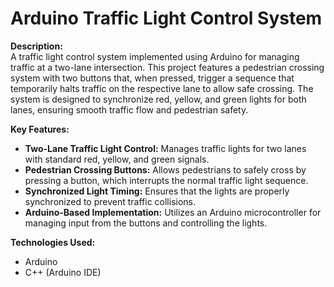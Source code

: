 # Arduino Traffic Light Control System

**Description:**  
A traffic light control system implemented using Arduino for managing traffic at a two-lane intersection. This project features a pedestrian crossing system with two buttons that, when pressed, trigger a sequence that temporarily halts traffic on the respective lane to allow safe crossing. The system is designed to synchronize red, yellow, and green lights for both lanes, ensuring smooth traffic flow and pedestrian safety.

**Key Features:**
- **Two-Lane Traffic Light Control:** Manages traffic lights for two lanes with standard red, yellow, and green signals.
- **Pedestrian Crossing Buttons:** Allows pedestrians to safely cross by pressing a button, which interrupts the normal traffic light sequence.
- **Synchronized Light Timing:** Ensures that the lights are properly synchronized to prevent traffic collisions.
- **Arduino-Based Implementation:** Utilizes an Arduino microcontroller for managing input from the buttons and controlling the lights.

**Technologies Used:**
- Arduino
- C++ (Arduino IDE)
